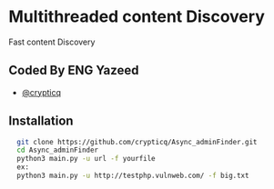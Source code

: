 
#  Multithreaded content Discovery

Fast content Discovery 


## Coded By ENG Yazeed

- [@crypticq](https://www.github.com/crypticq)


## Installation


```bash
  git clone https://github.com/crypticq/Async_adminFinder.git
  cd Async_adminFinder
  python3 main.py -u url -f yourfile
  ex:
  python3 main.py -u http://testphp.vulnweb.com/ -f big.txt

```
    
